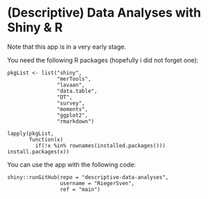 # (Descriptive) Data Analyses with Shiny & R

Note that this app is in a very early stage.

You need the following R packages (hopefully i did not forget one):


```
pkgList <- list("shiny",
                "merTools",
                "lavaan",
                "data.table",
                "DT",
                "survey",
                "moments",
                "ggplot2",
                "rmarkdown")
```

```{r}
lapply(pkgList,
       function(x) 
         if(!x %in% rownames(installed.packages())) install.packages(x))
```


You can use the app with the following code:

```
shiny::runGitHub(repo = "descriptive-data-analyses",
                 username = "RiegerSven",
                 ref = "main")
```
